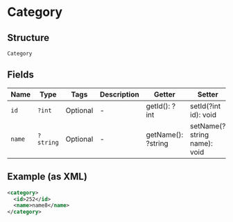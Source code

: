 
# Category

## Structure

`Category`

## Fields

| Name | Type | Tags | Description | Getter | Setter |
|  --- | --- | --- | --- | --- | --- |
| `id` | `?int` | Optional | - | getId(): ?int | setId(?int id): void |
| `name` | `?string` | Optional | - | getName(): ?string | setName(?string name): void |

## Example (as XML)

```xml
<category>
  <id>252</id>
  <name>name8</name>
</category>
```

